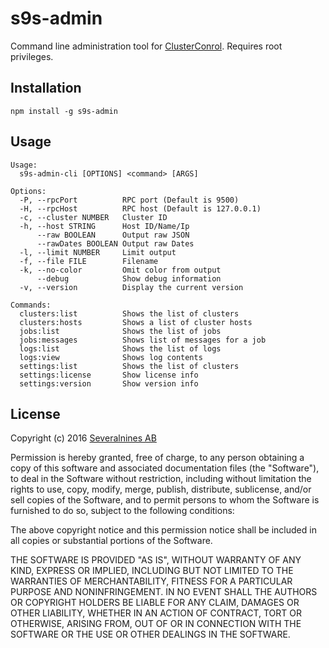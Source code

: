 # s9s-admin

Command line administration tool for [ClusterConrol](http://severalnines.com/product/clustercontrol). Requires root privileges.

## Installation

```
npm install -g s9s-admin
```

## Usage

```
Usage:
  s9s-admin-cli [OPTIONS] <command> [ARGS]

Options:
  -P, --rpcPort          RPC port (Default is 9500)
  -H, --rpcHost          RPC host (Default is 127.0.0.1)
  -c, --cluster NUMBER   Cluster ID
  -h, --host STRING      Host ID/Name/Ip
      --raw BOOLEAN      Output raw JSON
      --rawDates BOOLEAN Output raw Dates
  -l, --limit NUMBER     Limit output
  -f, --file FILE        Filename
  -k, --no-color         Omit color from output
      --debug            Show debug information
  -v, --version          Display the current version

Commands:
  clusters:list          Shows the list of clusters
  clusters:hosts         Shows a list of cluster hosts
  jobs:list              Shows the list of jobs
  jobs:messages          Shows list of messages for a job
  logs:list              Shows the list of logs
  logs:view              Shows log contents
  settings:list          Shows the list of clusters
  settings:license       Show license info
  settings:version       Show version info
```

## License

Copyright (c) 2016 [Severalnines AB](http://severalnines.com)

Permission is hereby granted, free of charge, to any person obtaining a copy of this software and associated documentation files (the "Software"), to deal in the Software without restriction, including without limitation the rights to use, copy, modify, merge, publish, distribute, sublicense, and/or sell copies of the Software, and to permit persons to whom the Software is furnished to do so, subject to the following conditions:

The above copyright notice and this permission notice shall be included in all copies or substantial portions of the Software.

THE SOFTWARE IS PROVIDED "AS IS", WITHOUT WARRANTY OF ANY KIND, EXPRESS OR IMPLIED, INCLUDING BUT NOT LIMITED TO THE WARRANTIES OF MERCHANTABILITY, FITNESS FOR A PARTICULAR PURPOSE AND NONINFRINGEMENT. IN NO EVENT SHALL THE AUTHORS OR COPYRIGHT HOLDERS BE LIABLE FOR ANY CLAIM, DAMAGES OR OTHER LIABILITY, WHETHER IN AN ACTION OF CONTRACT, TORT OR OTHERWISE, ARISING FROM, OUT OF OR IN CONNECTION WITH THE SOFTWARE OR THE USE OR OTHER DEALINGS IN THE SOFTWARE.